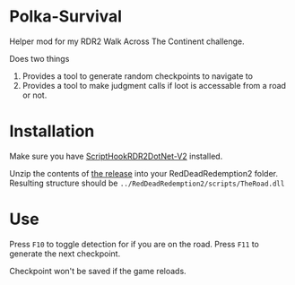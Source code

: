 # Polka-Survival
Helper mod for my RDR2 Walk Across The Continent challenge. 

Does two things
1. Provides a tool to generate random checkpoints to navigate to
2. Provides a tool to make judgment calls if loot is accessable from a road or not.

# Installation
Make sure you have [ScriptHookRDR2DotNet-V2](https://github.com/Halen84/ScriptHookRDR2DotNet-V2) installed.

Unzip the contents of [the release](https://github.com/PolkaCowboy/The-Road/releases/tag/1.0.0) into your RedDeadRedemption2 folder. Resulting structure should be `../RedDeadRedemption2/scripts/TheRoad.dll`

# Use
Press `F10` to toggle detection for if you are on the road.
Press `F11` to generate the next checkpoint. 

Checkpoint won't be saved if the game reloads.
